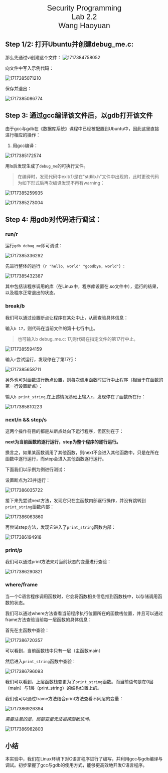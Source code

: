 <div align='center'>
	<font face = "Arial" size="5">Security Programming</font>
</div>

<div align='center'>
	<font face = "Arial" size="5">Lab 2.2</font>
</div>

<div align='center'>
	<font face = "Arial" size="5">Wang Haoyuan</font>
</div>

<p style="page-break-before:always;"></p>

## Step 1/2: 打开Ubuntu并创建debug_me.c:

那么先通过vi创建这个文件：
![1717384758052](image/Sumeer2024-LAB2.2-3220105114-WangHaoyuan/1717384758052.png)

向文件中写入示例代码：

![1717385071210](image/Sumeer2024-LAB2.2-3220105114-WangHaoyuan/1717385071210.png)

保存并退出：

![1717385086774](image/Sumeer2024-LAB2.2-3220105114-WangHaoyuan/1717385086774.png)

## Step 3: 通过gcc编译该文件后，以gdb打开该文件

由于gcc与gdb在《数据库系统》课程中已经被配置到Ubuntu中，因此这里直接进行相应的操作：

1. 用gcc编译：

![1717385172574](image/Sumeer2024-LAB2.2-3220105114-WangHaoyuan/1717385172574.png)

用ls后发现生成了`debug_me`的可执行文件。

> 在编译时，发现代码中exit(1)是在"stdlib.h"文件中出现的，此时更改代码为如下形式后再次编译发现不再有warning：

![1717385259935](image/Sumeer2024-LAB2.2-3220105114-WangHaoyuan/1717385259935.png)

![1717385273004](image/Sumeer2024-LAB2.2-3220105114-WangHaoyuan/1717385273004.png)

## Step 4: 用gdb对代码进行调试：

### run/r

运行`gdb debug_me`即可调试：

![1717385336292](image/Sumeer2024-LAB2.2-3220105114-WangHaoyuan/1717385336292.png)

先进行整体的运行（`r "hello, world" "goodbye, world"`）:

![1717385432387](image/Sumeer2024-LAB2.2-3220105114-WangHaoyuan/1717385432387.png)

其中包括该程序调用的库（在Linux中，程序库设置在.so文件中），运行的结果，以及程序正常退出的状态。

### break/b

我们可以通过设置断点让程序在某处中止，从而查验具体信息：

输入`b 17`，则代码在当前文件的第十七行中止。

> 也可输入b debug_me.c: 17,则代码在指定文件的第17行中止。

![1717385594159](image/Sumeer2024-LAB2.2-3220105114-WangHaoyuan/1717385594159.png)

输入`r`尝试运行，发现停在了第17行：

![1717385658711](image/Sumeer2024-LAB2.2-3220105114-WangHaoyuan/1717385658711.png)

另外也可对函数进行断点设置，则每次调用函数时进行中止程序（相当于在函数的第一行设置断点）：

输入`b print_string`,在上述情况基础上输入`c`，发现停在了函数所在行：

![1717385810223](image/Sumeer2024-LAB2.2-3220105114-WangHaoyuan/1717385810223.png)

### next/n && step/s

这两个操作符目的都是从断点处向下运行程序，但区别在于：

**next为当前函数的逐行运行，step为整个程序的逐行运行。**

换言之，如果某函数调用了其他函数，则next不会进入其他函数中，只是在所在函数中逐行运行，而step会进入其他函数逐行运行。

下面我们以示例为例进行测试：

设置断点为23并运行：

![1717386035722](image/Sumeer2024-LAB2.2-3220105114-WangHaoyuan/1717386035722.png)

接下来先尝试next方法，发现它只在主函数内部逐行操作，并没有跳转到`print_string`函数内部：

![1717386063860](image/Sumeer2024-LAB2.2-3220105114-WangHaoyuan/1717386063860.png)

再尝试step方法，发现它进入了`print_string`函数内部：

![1717386194918](image/Sumeer2024-LAB2.2-3220105114-WangHaoyuan/1717386194918.png)

### print/p

我们可以通过print方法来对当前状态的变量进行查验：

![1717386290821](image/Sumeer2024-LAB2.2-3220105114-WangHaoyuan/1717386290821.png)

### where/frame

当一个C语言程序调用函数时，它会将函数相关信息推到函数栈中，以存储调用函数的状态。

我们可以通过where方法查看当前程序执行位置所在的函数栈位置，并且可以通过frame方法查验当前每一层函数的具体信息：

首先在主函数中查验：

![1717386720357](image/Sumeer2024-LAB2.2-3220105114-WangHaoyuan/1717386720357.png)

可以看到，当前函数栈中只有一层（主函数main）

然后进入`print_string`函数中查验：

![1717386796093](image/Sumeer2024-LAB2.2-3220105114-WangHaoyuan/1717386796093.png)

我们可以看到，上层函数栈变更为了`print_string`函数。而当前语句是在0层（main）与1层（print_string）的结构位置上的。

我们也可以通过frame方法结合print方法查看不同层的变量：

![1717386926394](image/Sumeer2024-LAB2.2-3220105114-WangHaoyuan/1717386926394.png)

*需要注意的是，局部变量无法被跨函数访问。*

![1717386982803](image/Sumeer2024-LAB2.2-3220105114-WangHaoyuan/1717386982803.png)

## 小结

本实验中，我们在Linux环境下对C语言程序进行了编写，并利用gcc与gdb编译与调试。初步掌握了gcc与gdb的使用方式，能够更高效地开发C语言程序。